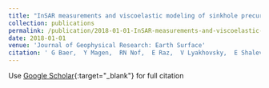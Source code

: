 ```yaml
---
title: "InSAR measurements and viscoelastic modeling of sinkhole precursory subsidence: Implications for sinkhole formation, early warning, and sediment properties"
collection: publications
permalink: /publication/2018-01-01-InSAR-measurements-and-viscoelastic-modeling-of-sinkhole-precursory-subsidence-Implications-for-sinkhole-formation-early-warning-and-sediment-properties
date: 2018-01-01
venue: 'Journal of Geophysical Research: Earth Surface'
citation: ' G Baer,  Y Magen,  RN Nof,  E Raz,  V Lyakhovsky,  E Shalev, &quot;InSAR measurements and viscoelastic modeling of sinkhole precursory subsidence: Implications for sinkhole formation, early warning, and sediment properties.&quot; Journal of Geophysical Research: Earth Surface, 2018.'
---
```

Use [Google Scholar](https://scholar.google.com/scholar?q=InSAR+measurements+and+viscoelastic+modeling+of+sinkhole+precursory+subsidence:+Implications+for+sinkhole+formation,+early+warning,+and+sediment+properties){:target="_blank"} for full citation